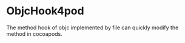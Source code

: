 # ObjcHook4pod
 The method hook of objc implemented by file can quickly modify the method in cocoapods. 
